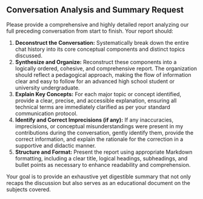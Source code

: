 ## Conversation Analysis and Summary Request

Please provide a comprehensive and highly detailed report analyzing our full preceding conversation from start to finish. Your report should:

1.  **Deconstruct the Conversation:** Systematically break down the entire chat history into its core conceptual components and distinct topics discussed.
2.  **Synthesize and Organize:** Reconstruct these components into a logically ordered, cohesive, and comprehensive report. The organization should reflect a pedagogical approach, making the flow of information clear and easy to follow for an advanced high school student or university undergraduate.
3.  **Explain Key Concepts:** For each major topic or concept identified, provide a clear, precise, and accessible explanation, ensuring all technical terms are immediately clarified as per your standard communication protocol.
4.  **Identify and Correct Imprecisions (if any):** If any inaccuracies, imprecisions, or conceptual misunderstandings were present in my contributions during the conversation, gently identify them, provide the correct information, and explain the rationale for the correction in a supportive and didactic manner.
5.  **Structure and Format:** Present the report using appropriate Markdown formatting, including a clear title, logical headings, subheadings, and bullet points as necessary to enhance readability and comprehension.

Your goal is to provide an exhaustive yet digestible summary that not only recaps the discussion but also serves as an educational document on the subjects covered.
